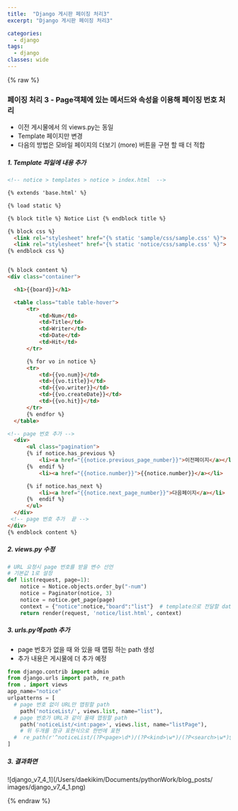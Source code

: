```yaml
---
title:  "Django 게시판 페이징 처리3"
excerpt: "Django 게시판 페이징 처리3"

categories:
  - django
tags:
  - django	
classes: wide 
---
```


{% raw %}

### 페이징 처리 3  -  Page객체에 있는 메서드와 속성을 이용해 페이징 번호 처리



- 이전 게시물에서 의 views.py는 동일	
- Template 페이지만 변경	
- 다음의 방법은 모바일 페이지의 더보기 (more)  버튼을 구현 할 때 더 적합	



##### 1. Template 파일에 내용 추가	

  ```html	
<!-- notice > templates > notice > index.html  --> 	

{% extends 'base.html' %}	

{% load static %}	

{% block title %} Notice List {% endblock title %}	

{% block css %}	
    <link rel="stylesheet" href="{% static 'sample/css/sample.css' %}"> 	
    <link rel="stylesheet" href="{% static 'notice/css/sample.css' %}">	
{% endblock css %}	


{% block content %}	
<div class="container">	

    <h1>{{board}}</h1>	

    <table class="table table-hover">	
        <tr>	
            <td>Num</td>	
            <td>Title</td>	
            <td>Writer</td>	
            <td>Date</td>	
            <td>Hit</td>	
        </tr>    	

        {% for vo in notice %}	
        <tr>	
            <td>{{vo.num}}</td>	
            <td>{{vo.title}}</td>	
            <td>{{vo.writer}}</td>	
            <td>{{vo.createDate}}</td>	
            <td>{{vo.hit}}</td>	
        </tr>  	
        {% endfor %}	
    </table>	

  <!-- page 번호 추가 -->	
    <div>	
        <ul class="pagination">	
        {% if notice.has_previous %}    	
            <li><a href="{{notice.previous_page_number}}">이전페이지</a></li>	
        {%  endif %} 	
            <li><a href="{{notice.number}}">{{notice.number}}</a></li>	

        {% if notice.has_next %}    	
            <li><a href="{{notice.next_page_number}}">다음페이지</a></li>	
        {%  endif %}    	
        </ul>	
    </div>	
   <!-- page 번호 추가  끝 -->	
</div>	
{% endblock content %}	

  ```



##### 2. views.py 수정	

```python	
# URL 요청시 page 번호를 받을 변수 선언	
# 기본값 1로 설정	
def list(request, page=1):	
    notice = Notice.objects.order_by("-num")	
    notice = Paginator(notice, 3)	
    notice = notice.get_page(page)	
    context = {"notice":notice,"board":"list"}  # template으로 전달할 data들을 tuple에 저장	
    return render(request, 'notice/list.html', context)	
```



##### 3. urls.py에 path 추가	

- page 번호가 없을 때 와 있을 때 맵핑 하는 path 생성	
- 추가 내용은 게시물에 더 추가 예정	

```python	
from django.contrib import admin	
from django.urls import path, re_path	
from . import views	
app_name="notice"	
urlpatterns = [	
  # page 번호 없이 URL만 맵핑할 path	
    path('noticeList/', views.list, name="list"),  	
  # page 번호가 URL과 같이 올때 맵핑할 path	
    path('noticeList/<int:page>', views.list, name="listPage"),	
	# 위 두개를 정규 표현식으로 한번에 표현    	
  #  re_path(r'^noticeList/(?P<page>\d*)/(?P<kind>\w*)/(?P<search>\w*)$', views.list, name="noticeList"), 	
]	
```





##### 3. 결과화면	

![django_v7_4_1](/Users/daekikim/Documents/pythonWork/blog_posts/ images/django_v7_4_1.png)

{% endraw %}